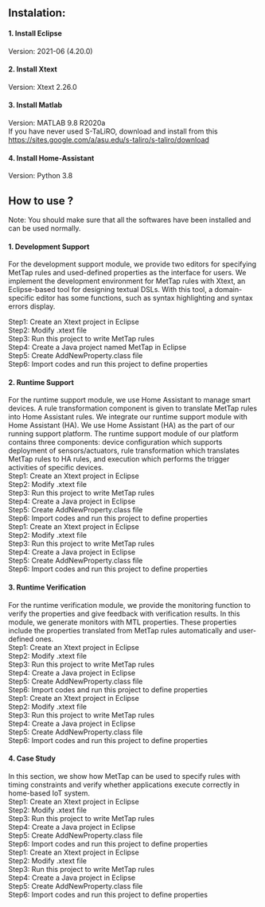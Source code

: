 ## Instalation:
#### 1. Install Eclipse 
  Version: 2021-06 (4.20.0) 
#### 2. Install Xtext
  Version: Xtext 2.26.0   
#### 3. Install Matlab
  Version: MATLAB 9.8 R2020a    
  If you have never used S-TaLiRO, download and install from this https://sites.google.com/a/asu.edu/s-taliro/s-taliro/download
#### 4. Install Home-Assistant
  Version: Python 3.8
## How to use ?
Note: You should make sure that all the softwares have been installed and can be used normally.
#### 1. Development Support
For the development support module, we provide two editors for specifying MetTap rules and used-defined properties as the interface for users.
We implement the development environment for MetTap rules with Xtext, an Eclipse-based tool for designing textual DSLs. 
With this tool, a domain-specific editor has some functions, such as syntax highlighting and syntax errors display. 

Step1: Create an Xtext project in Eclipse     
Step2: Modify .xtext file    
Step3: Run this project to write MetTap rules   
Step4: Create a Java project named MetTap in Eclipse     
Step5: Create AddNewProperty.class file    
Step6: Import codes and run this project to define properties   
#### 2. Runtime Support
For the runtime support module, we use Home Assistant to manage smart devices. 
A rule transformation component is given to translate MetTap rules into Home Assistant rules.
We integrate our runtime support module with Home Assistant (HA).
We use Home Assistant (HA) as the part of our running support platform. 
The runtime support module of our platform contains three components: device configuration which supports deployment of sensors/actuators, rule transformation which translates MetTap rules to HA rules, and execution which performs the trigger activities of specific devices.  
Step1: Create an Xtext project in Eclipse     
Step2: Modify .xtext file    
Step3: Run this project to write MetTap rules   
Step4: Create a Java project in Eclipse     
Step5: Create AddNewProperty.class file    
Step6: Import codes and run this project to define properties   
Step1: Create an Xtext project in Eclipse     
Step2: Modify .xtext file    
Step3: Run this project to write MetTap rules   
Step4: Create a Java project in Eclipse     
Step5: Create AddNewProperty.class file    
Step6: Import codes and run this project to define properties   
#### 3. Runtime Verification
For the runtime verification module, we provide the monitoring function to verify the properties and give feedback with verification results.
In this module, we generate monitors with MTL properties. 
These properties include the properties translated from MetTap rules automatically and user-defined ones.  
Step1: Create an Xtext project in Eclipse     
Step2: Modify .xtext file    
Step3: Run this project to write MetTap rules   
Step4: Create a Java project in Eclipse     
Step5: Create AddNewProperty.class file    
Step6: Import codes and run this project to define properties   
Step1: Create an Xtext project in Eclipse     
Step2: Modify .xtext file    
Step3: Run this project to write MetTap rules   
Step4: Create a Java project in Eclipse     
Step5: Create AddNewProperty.class file    
Step6: Import codes and run this project to define properties   
#### 4. Case Study
In this section, we show how MetTap can be used to specify rules with timing constraints and verify whether applications execute correctly in home-based IoT system.  
Step1: Create an Xtext project in Eclipse     
Step2: Modify .xtext file    
Step3: Run this project to write MetTap rules   
Step4: Create a Java project in Eclipse     
Step5: Create AddNewProperty.class file    
Step6: Import codes and run this project to define properties   
Step1: Create an Xtext project in Eclipse     
Step2: Modify .xtext file    
Step3: Run this project to write MetTap rules   
Step4: Create a Java project in Eclipse     
Step5: Create AddNewProperty.class file    
Step6: Import codes and run this project to define properties   

